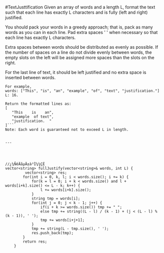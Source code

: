 #TextJusttification
Given an array of words and a length L, format the text such that each line has exactly L characters and is fully
(left and right) justified.

You should pack your words in a greedy approach; that is, pack as many words as you can in each line. 
Pad extra spaces ' ' when necessary so that each line has exactly L characters.

Extra spaces between words should be distributed as evenly as possible. 
If the number of spaces on a line do not divide evenly between words, 
the empty slots on the left will be assigned more spaces than the slots on the right.

For the last line of text, it should be left justified and no extra space is inserted between words.

```
For example,
words: ["This", "is", "an", "example", "of", "text", "justification."]
L: 16.

Return the formatted lines as:
[
   "This    is    an",
   "example  of text",
   "justification.  "
]```
Note: Each word is guaranteed not to exceed L in length.


---




//¿¼ÑéÄãµÄ±à³Ì¼¼ÇÉ
vector<string> fullJustify(vector<string>& words, int L) {
         vector<string> res;
        for(int i = 0, k, l; i < words.size(); i += k) {
            for(k = l = 0; i + k < words.size() and l + words[i+k].size() <= L - k; k++) {
                l += words[i+k].size();
            }
            string tmp = words[i];
            for(int j = 0; j < k - 1; j++) {
                if(i + k >= words.size()) tmp += " ";
                else tmp += string((L - l) / (k - 1) + (j < (L - l) % (k - 1)), ' ');
                tmp += words[i+j+1];
            }
            tmp += string(L - tmp.size(), ' ');
            res.push_back(tmp);
        }
        return res;
    }
